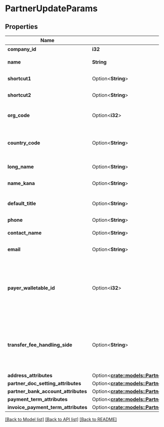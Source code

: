 # PartnerUpdateParams

## Properties

Name | Type | Description | Notes
------------ | ------------- | ------------- | -------------
**company_id** | **i32** | 事業所ID | 
**name** | **String** | 取引先名 (255文字以内) | 
**shortcut1** | Option<**String**> | ショートカット１ (255文字以内) | [optional]
**shortcut2** | Option<**String**> | ショートカット２ (255文字以内) | [optional]
**org_code** | Option<**i32**> | 事業所種別（null: 未設定、1: 法人、2: 個人） | [optional]
**country_code** | Option<**String**> | 地域（JP: 国内、ZZ:国外）、指定しない場合JPになります。 | [optional]
**long_name** | Option<**String**> | 正式名称（255文字以内） | [optional]
**name_kana** | Option<**String**> | カナ名称（255文字以内） | [optional]
**default_title** | Option<**String**> | 敬称（御中、様、(空白)の3つから選択） | [optional]
**phone** | Option<**String**> | 電話番号 | [optional]
**contact_name** | Option<**String**> | 担当者 氏名 (255文字以内) | [optional]
**email** | Option<**String**> | 担当者 メールアドレス (255文字以内) | [optional]
**payer_walletable_id** | Option<**i32**> | 振込元口座ID（一括振込ファイル用）:（walletableのtypeが'bank_account'のidのみ指定できます。また、未設定にする場合は、nullを指定してください。） | [optional]
**transfer_fee_handling_side** | Option<**String**> | 振込手数料負担（一括振込ファイル用）: (振込元(当方): payer, 振込先(先方): payee)、指定しない場合payerになります。 | [optional]
**address_attributes** | Option<[**crate::models::PartnerCreateParamsAddressAttributes**](partnerCreateParams_address_attributes.md)> |  | [optional]
**partner_doc_setting_attributes** | Option<[**crate::models::PartnerCreateParamsPartnerDocSettingAttributes**](partnerCreateParams_partner_doc_setting_attributes.md)> |  | [optional]
**partner_bank_account_attributes** | Option<[**crate::models::PartnerCreateParamsPartnerBankAccountAttributes**](partnerCreateParams_partner_bank_account_attributes.md)> |  | [optional]
**payment_term_attributes** | Option<[**crate::models::PartnerUpdateParamsPaymentTermAttributes**](partnerUpdateParams_payment_term_attributes.md)> |  | [optional]
**invoice_payment_term_attributes** | Option<[**crate::models::PartnerUpdateParamsInvoicePaymentTermAttributes**](partnerUpdateParams_invoice_payment_term_attributes.md)> |  | [optional]

[[Back to Model list]](../README.md#documentation-for-models) [[Back to API list]](../README.md#documentation-for-api-endpoints) [[Back to README]](../README.md)


